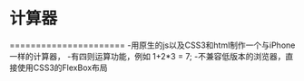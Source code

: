 # 计算器
======================
-用原生的js以及CSS3和html制作一个与iPhone一样的计算器，
-有四则运算功能，例如 1+2*3 = 7;
-不兼容低版本的浏览器，直接使用CSS3的FlexBox布局
